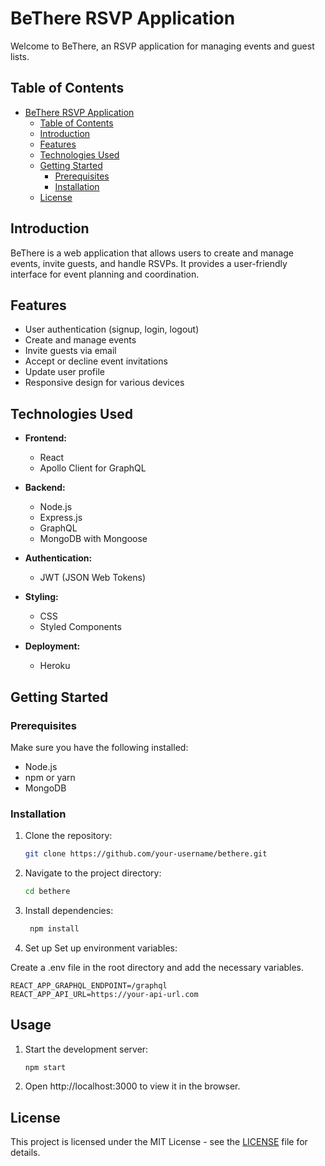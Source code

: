 # BeThere RSVP Application

Welcome to BeThere, an RSVP application for managing events and guest lists.

## Table of Contents

- [BeThere RSVP Application](#bethere-rsvp-application)
  - [Table of Contents](#table-of-contents)
  - [Introduction](#introduction)
  - [Features](#features)
  - [Technologies Used](#technologies-used)
  - [Getting Started](#getting-started)
    - [Prerequisites](#prerequisites)
    - [Installation](#installation)
  - [License](#license)

## Introduction

BeThere is a web application that allows users to create and manage events, invite guests, and handle RSVPs. It provides a user-friendly interface for event planning and coordination.

## Features

- User authentication (signup, login, logout)
- Create and manage events
- Invite guests via email
- Accept or decline event invitations
- Update user profile
- Responsive design for various devices

## Technologies Used

- **Frontend:**
  - React
  - Apollo Client for GraphQL

- **Backend:**
  - Node.js
  - Express.js
  - GraphQL
  - MongoDB with Mongoose

- **Authentication:**
  - JWT (JSON Web Tokens)

- **Styling:**
  - CSS
  - Styled Components

- **Deployment:**
  - Heroku

## Getting Started

### Prerequisites

Make sure you have the following installed:

- Node.js
- npm or yarn
- MongoDB

### Installation

1. Clone the repository:

   ```bash
   git clone https://github.com/your-username/bethere.git
    ```

2. Navigate to the project directory:

   ```bash
   cd bethere
   ```

3. Install dependencies:

   ```bash
    npm install
    ```

4. Set up Set up environment variables:

Create a .env file in the root directory and add the necessary variables.

    REACT_APP_GRAPHQL_ENDPOINT=/graphql
    REACT_APP_API_URL=https://your-api-url.com

## Usage

1. Start the development server:

   ```bash
   npm start
   ```

2. Open http://localhost:3000 to view it in the browser.

## License

This project is licensed under the MIT License - see the [LICENSE](LICENSE) file for details.
